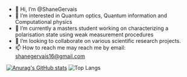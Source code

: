 - 👋 Hi, I’m @ShaneGervais
- 👀 I’m interested in Quantum optics, Quantum information and Computational physics
- 🌱 I’m currently a masters student working on characterizing a polarisation state using weak measurement procedures
- 💞️ I’m looking to collaborate on various scientific research projects.
- 📫 How to reach me may reach me by email: shanegervais16@gmail.com

<!---
ShaneGervais/ShaneGervais is a ✨ special ✨ repository because its `README.md` (this file) appears on your GitHub profile.
You can click the Preview link to take a look at your changes.
--->
[![Anurag's GitHub stats](https://github-readme-stats.vercel.app/api?username=ShaneGervais)](https://github.com/anuraghazra/github-readme-stats)
![Top Langs](https://github-readme-stats.vercel.app/api/top-langs/?username=ShaneGervais&langs_count=8)
